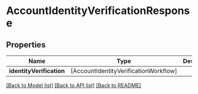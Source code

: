 # AccountIdentityVerificationResponse

## Properties
Name | Type | Description | Notes
------------ | ------------- | ------------- | -------------
**identityVerification** | [AccountIdentityVerificationWorkflow] |   | [optional] 

[[Back to Model list]](../README.md#documentation-for-models) [[Back to API list]](../README.md#documentation-for-api-endpoints) [[Back to README]](../README.md)



